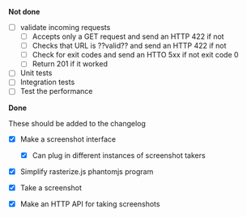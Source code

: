 **Not done**
- [ ] validate incoming requests
    - [ ] Accepts only a GET request and send an HTTP 422 if not
    - [ ] Checks that URL is ??valid?? and send an HTTP 422 if not
    - [ ] Check for exit codes and send an HTTO 5xx if not exit code 0
    - [ ] Return 201 if it worked
- [ ] Unit tests
- [ ] Integration tests
- [ ] Test the performance

**Done**

These should be added to the changelog
- [x] Make a screenshot interface
    - [x] Can plug in different instances of screenshot takers
- [x] Simplify rasterize.js phantomjs program
- [x] Take a screenshot
- [x] Make an HTTP API for taking screenshots

